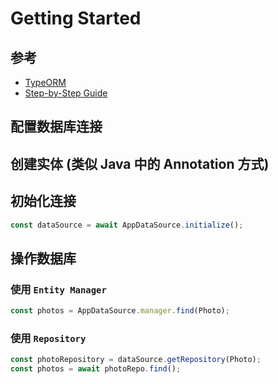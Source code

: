 # Getting Started

## 参考

- [TypeORM](https://typeorm.io/)
- [Step-by-Step Guide](https://typeorm.io/#step-by-step-guide)

## 配置数据库连接

## 创建实体 (类似 Java 中的 Annotation 方式)

## 初始化连接

```typescript
const dataSource = await AppDataSource.initialize();
```

## 操作数据库

### 使用 `Entity Manager`

```typescript
const photos = AppDataSource.manager.find(Photo);
```

### 使用 `Repository`

```typescript
const photoRepository = dataSource.getRepository(Photo);
const photos = await photoRepo.find();
```
